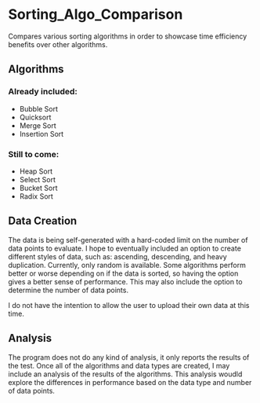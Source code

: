 # Sorting_Algo_Comparison

Compares various sorting algorithms in order to showcase time efficiency benefits over other algorithms. 

## Algorithms

### Already included:
- Bubble Sort
- Quicksort
- Merge Sort
- Insertion Sort

### Still to come:
- Heap Sort
- Select Sort
- Bucket Sort
- Radix Sort

## Data Creation

The data is being self-generated with a hard-coded limit on the number of data points to evaluate. I hope to eventually included an option to create different styles of data, such as: ascending, descending, and heavy duplication. Currently, only random is available. Some algorithms perform better or worse depending on if the data is sorted, so having the option gives a better sense of performance. This may also include the option to determine the number of data points. 

I do not have the intention to allow the user to upload their own data at this time.

## Analysis

The program does not do any kind of analysis, it only reports the results of the test. Once all of the algorithms and data types are created, I may include an analysis of the results of the algorithms. This analysis woudld explore the differences in performance based on the data type and number of data points. 
